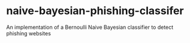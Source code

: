 # naive-bayesian-phishing-classifer
An implementation of a Bernoulli Naive Bayesian classifier to detect phishing websites
